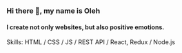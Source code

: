### Hi there 👋, my name is Oleh

#### I create not only websites, but also positive emotions.


Skills: HTML / CSS / JS / REST API / React, Redux / Node.js

